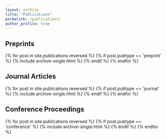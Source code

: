 ```yaml
---
layout: archive
title: "Publications"
permalink: /publications/
author_profile: true
---
```



<h2>Preprints</h2>
{% for post in site.publications reversed %}
  {% if post.pubtype == 'preprint' %}
      {% include archive-single.html %}
  {% endif %}
{% endfor %}


<h2>Journal Articles</h2>
{% for post in site.publications reversed %}
  {% if post.pubtype == 'journal' %}
      {% include archive-single.html %}
  {% endif %}
{% endfor %}


<h2>Conference Proceedings</h2>
{% for post in site.publications reversed %}
  {% if post.pubtype == 'conference' %}
      {% include archive-single.html %}
  {% endif %}
{% endfor %}

